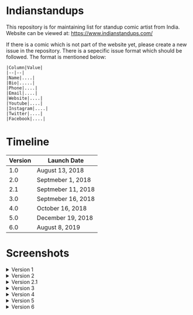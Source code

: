 # Indianstandups
This repository is for maintaining list for standup comic artist from India.
Website can be viewed at: https://www.indianstandups.com/

If there is a comic which is not part of the website yet, please create a new issue in the repository.
There is a sepecific issue format which should be followed. The format is mentioned below:

```
|Column|Value|
|--|--|
|Name|....|
|Bio|.....|
|Phone|....|
|Email|....|
|Website|....|
|Youtube|....|
|Instagram|....|
|Twitter|....|
|Facebook|....|
```


# Timeline
|Version|Launch Date|
|---|---|
|1.0|August 13, 2018|
|2.0|Septmeber 1, 2018|
|2.1|Septmeber 11, 2018|
|3.0|Septmeber 16, 2018|
|4.0|October 16, 2018|
|5.0|December 19, 2018|
|6.0|August 8, 2019|



# Screenshots


<details><summary>Version 1</summary>
  

![Version 1 Header](https://user-images.githubusercontent.com/2936128/44310004-39388b00-a39d-11e8-9adc-c328da0ff7ad.png)

<br /><br />
![Version 1 Footer](https://user-images.githubusercontent.com/2936128/44309947-75b7b700-a39c-11e8-973a-15e2e93e0514.png)


</details>



<details><summary>Version 2</summary>

![Version 2 Header](https://user-images.githubusercontent.com/2936128/44955977-736c5700-ae8a-11e8-9dea-3cfcdda61118.png)


![Version 2 Footer](https://user-images.githubusercontent.com/2936128/44955980-7a936500-ae8a-11e8-9c5b-9bdc584b24c0.png)

</details>



<details><summary>Version 2.1</summary>

Added Top 10 and new UI on comics page

</details>



<details><summary>Version 3</summary>
  
![Version 3 Header](https://user-images.githubusercontent.com/2936128/45599162-d692d900-b9b4-11e8-849a-e9da649c13a5.png)

<br /><br />

![Version 3 Footer](https://user-images.githubusercontent.com/2936128/45599166-ddb9e700-b9b4-11e8-9fbd-13e63be183e3.png)

</details>


<details><summary>Version 4</summary>
  
Adding live shows
![Version 4 Header](https://user-images.githubusercontent.com/2936128/47107805-23114480-d1ff-11e8-9929-f72a6a2a5460.png)

<br /><br />

![Version 4 LiveShows](https://user-images.githubusercontent.com/2936128/47107806-23114480-d1ff-11e8-8d61-d534db95013f.png)

</details>


<details><summary>Version 5</summary>
  
Adding video duration and page formatting
![Version 5 Home Page](https://user-images.githubusercontent.com/2936128/50248465-2b296400-03a9-11e9-913e-4b87ec1b9e05.png)

</details>


<details><summary>Version 6</summary>

Adding booking features for comics
![Version 6 Booking Page](https://user-images.githubusercontent.com/2936128/62784028-8b315f80-ba8b-11e9-9248-d22e69d80f24.png)

</details>
